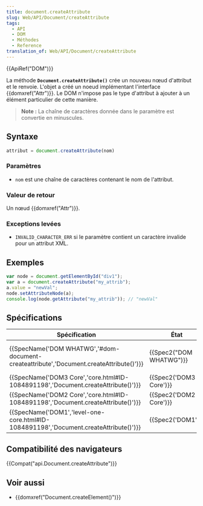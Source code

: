 ```yaml
---
title: document.createAttribute
slug: Web/API/Document/createAttribute
tags:
  - API
  - DOM
  - Méthodes
  - Reference
translation_of: Web/API/Document/createAttribute
---
```

{{ApiRef("DOM")}}

La méthode **`Document.createAttribute()`** crée un nouveau nœud d'attribut et le renvoie. L'objet a créé un noeud implémentant l'interface {{domxref("Attr")}}. Le DOM n'impose pas le type d'attribut à ajouter à un élément particulier de cette manière.

> **Note :** La chaîne de caractères donnée dans le paramètre est convertie en minuscules.

## Syntaxe

```js
attribut = document.createAttribute(nom)
```

### Paramètres

- `nom` est une chaîne de caractères contenant le nom de l'attribut.

### Valeur de retour

Un nœud {{domxref("Attr")}}.

### Exceptions levées

- `INVALID_CHARACTER_ERR`  si le paramètre contient un caractère invalide pour un attribut XML.

## Exemples

```js
var node = document.getElementById("div1");
var a = document.createAttribute("my_attrib");
a.value = "newVal";
node.setAttributeNode(a);
console.log(node.getAttribute("my_attrib")); // "newVal"
```

## Spécifications

| Spécification                                                                                                        | État                             | Commentaires                                        |
| -------------------------------------------------------------------------------------------------------------------- | -------------------------------- | --------------------------------------------------- |
| {{SpecName('DOM WHATWG','#dom-document-createattribute','Document.createAttribute()')}} | {{Spec2("DOM WHATWG")}} | Comportement précis avec des caractères majuscules. |
| {{SpecName('DOM3 Core','core.html#ID-1084891198','Document.createAttribute()')}}         | {{Spec2('DOM3 Core')}}     | Pas de modification.                                |
| {{SpecName('DOM2 Core','core.html#ID-1084891198','Document.createAttribute()')}}         | {{Spec2('DOM2 Core')}}     | Pas de modification.                                |
| {{SpecName('DOM1','level-one-core.html#ID-1084891198','Document.createAttribute()')}}     | {{Spec2('DOM1')}}         | Définition initiale.                                |

## Compatibilité des navigateurs

{{Compat("api.Document.createAttribute")}}

## Voir aussi

- {{domxref("Document.createElement()")}}
